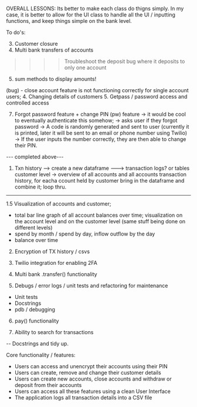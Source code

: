 OVERALL LESSONS:
Its better to make each class do thigns simply.
In my case, it is better to allow for the UI class to handle all the UI / inputting functions, and keep things simple on the bank level.







To do's:

3. Customer closure
4. Multi bank transfers of accounts

>>>> Troubleshoot the deposit bug where it deposits to only one account
5. sum methods to display amounts!

(bug) - close account feature is not functioning correctly for single account users;
4. Changing details of customers
5. Getpass / password access and controlled access

7. Forgot password feature + change PIN (pw) feature -> it would be cool to eventually authenticate this somehow;
-> asks user if they forgot password
-> A code is randomly generated and sent to user (currently it is printed, later it will be sent to an email or phone number using Twilio)
-> If the user inputs the number correctly, they are then able to change their PIN.

--- completed above---


1. Txn history
--> create a new dataframe
---> transaction logs? or tables
customer level -> overview of all accounts and all accounts transaction history, for eacha ccount held by customer bring in the dataframe and combine it; loop thru.
-------------

1.5 Visualization of accounts and customer;
- total bar line graph of all account balances over time;
visualization on the account level and on the customer level (same stuff being done on different levels)
- spend by month / spend by day, inflow outflow by the day
- balance over time


2. Encryption of TX history / csvs

3. Twilio integration for enabling 2FA


4. Multi bank .transfer() functionality

5. Debugs / error logs / unit tests and refactoring for maintenance
- Unit tests
- Docstrings
- pdb / debugging

6. pay() functionality


7. Ability to search for transactions










-- Docstrings and tidy up.

Core functionality / features:
- Users can access and unencrypt their accounts using their PIN
- Users can create, remove and change their customer details
- Users can create new accounts, close accounts and withdraw or deposit from their accounts
- Users can access all these features using a clean User Interface
- The application logs all transaction details into a CSV file
